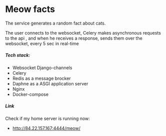 Meow facts
=====================

The service generates a random fact about cats.

The user connects to the websocket, Celery makes asynchronous requests to the api
, and when he receives a response, sends them over the websocket, every 5 sec in real-time

##### Tech stack:
* Websocket Django-channels
* Celery
* Redis as a message brocker
* Daphne as a ASGI application server
* Nginx
* Docker-compose

##### Link 
Сheck if my home server is running now:
* http://84.22.157.167:4444/meow/
